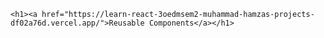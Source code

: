     <h1><a href="https://learn-react-3oedmsem2-muhammad-hamzas-projects-df02a76d.vercel.app/">Reusable Components</a></h1>
